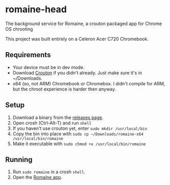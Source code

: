 # romaine-head
The background service for Romaine, a crouton packaged app for Chrome OS chrooting

This project was built entirely on a Celeron Acer C720 Chromebook.

## Requirements
* Your device must be in dev mode.
* Download [Crouton](https://goo.gl/fd3zc) if you didn't already. Just make sure it's in ~/Downloads.
* x64 (so, not ARM) Chromebook or Chromebox. I didn't compile for ARM, but the chroot experience is harder then anyway.

## Setup
1. Download a binary from the [releases page](https://github.com/danopia/romaine-head/releases).
2. Open crosh (Ctrl-Alt-T) and run `shell`
3. If you haven't use crouton yet, enter `sudo mkdir /usr/local/bin`
4. Copy the bin into place with `sudo cp ~/Downloads/romaine-x64 /usr/local/bin/romaine`
5. Make it executable with `sudo chmod +x /usr/local/bin/romaine`

## Running
1. Run `sudo romaine` in a crosh `shell`.
2. Open the [Romaine app](https://chrome.google.com/webstore/detail/romaine/akmgdkngbndhjenanchcijaappbglfgn).
